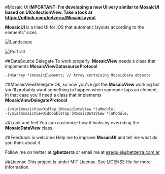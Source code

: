#Mosaic UI
**IMPORTANT: I'm developing a new UI very similar to MosaicUI based on UICollectionView. Take a look at https://github.com/betzerra/MosaicLayout**

**MosaicUI** is a tiled UI for iOS that automatic layouts according to the elements' sizes.

![Landscape](http://www.betzerra.com.ar/wp-content/uploads/2013/01/mosaic_screenshot_001.png)

![Portrait](http://www.betzerra.com.ar/wp-content/uploads/2013/01/mosaic_screenshot_002.png)

##DataSource Delegate
To work properly, **MosaicView** needs a class that implements **MosaicViewDatasourceProtocol** 
```objc
-(NSArray *)mosaicElements; // Array containing MosaicData objects
```

##MosaicViewDelegate
Ok, so now you've got the **MosaicView** working but you'll probably want something to happen when someone taps an element. In that case you'll need a class that implements **MosaicViewDelegateProtocol**

```objc
-(void)mosaicViewDidTap:(MosaicDataView *)aModule;
-(void)mosaicViewDidDoubleTap:(MosaicDataView *)aModule;
```

##Look and feel
You can customize how it looks by overriding the **MosaicDataView** class.

##Feedback is welcome
Help me to improve **MosaicUI** and tell me what do you think about it

Follow me on twitter at **@betzerra** or email me at ezequiel@betzerra.com.ar

##License
This project is under MIT License. See LICENSE file for more information.

